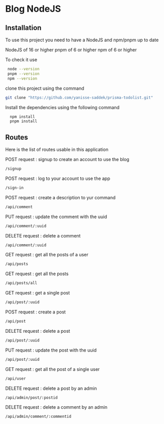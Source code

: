
# Blog NodeJS


## Installation

To use this project you need to have a NodeJS and npm/pnpm up to date 

NodeJS of 16 or higher
pnpm of 6 or higher
npm of 6 or higher

To check it use
```bash
 node --version
 pnpm --version
 npm --version
```
clone this project using the command
```bash
git clone "https://github.com/yanisse-saddek/prisma-todolist.git" 
```

Install the dependencies using the following command

```bash
  npm install 
  pnpm install
```


## Routes

Here is the list of routes usable in this application   

POST request : signup to create an account to use the blog 
```bash
/signup
```
POST request : log to your account to use the app
```bash
/sign-in
```
POST request : create a description to yur command 
```bash
/api/comment
```
PUT request : update the comment with the uuid
```bash
/api/comment/:uuid
```
DELETE request : delete a comment

```bash
/api/comment/:uuid
```
GET request : get all the posts of a user
```bash
/api/posts
```
GET request : get all the posts 
```bash
/api/posts/all
```
GET request : get a single post
```bash
/api/post/:uuid
```
POST request : create a post 
```bash
/api/post
```
DELETE request : delete a post 
```bash
/api/post/:uuid
```
PUT request : update the post with the uuid
```bash
/api/post/:uuid
```
GET request : get all the post of a single user
```bash
/api/user
```
DELETE request : delete a post by an admin 
```bash
/api/admin/post/:postid
```
DELETE request : delete a comment by an admin 
```bash
/api/admin/comment/:commentid
```

    
